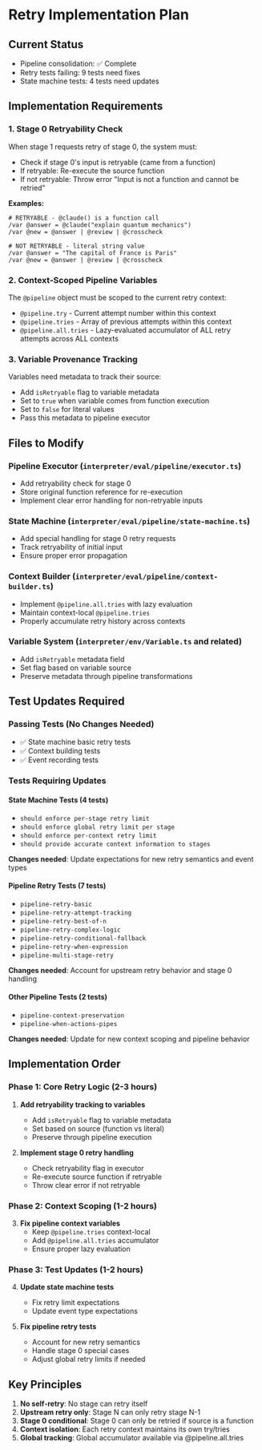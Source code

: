 # Retry Implementation Plan

## Current Status
- Pipeline consolidation: ✅ Complete
- Retry tests failing: 9 tests need fixes
- State machine tests: 4 tests need updates

## Implementation Requirements

### 1. Stage 0 Retryability Check
When stage 1 requests retry of stage 0, the system must:
- Check if stage 0's input is retryable (came from a function)
- If retryable: Re-execute the source function
- If not retryable: Throw error "Input is not a function and cannot be retried"

**Examples:**
```mlld
# RETRYABLE - @claude() is a function call
/var @answer = @claude("explain quantum mechanics")
/var @new = @answer | @review | @crosscheck

# NOT RETRYABLE - literal string value
/var @answer = "The capital of France is Paris"
/var @new = @answer | @review | @crosscheck
```

### 2. Context-Scoped Pipeline Variables
The `@pipeline` object must be scoped to the current retry context:
- `@pipeline.try` - Current attempt number within this context
- `@pipeline.tries` - Array of previous attempts within this context
- `@pipeline.all.tries` - Lazy-evaluated accumulator of ALL retry attempts across ALL contexts

### 3. Variable Provenance Tracking
Variables need metadata to track their source:
- Add `isRetryable` flag to variable metadata
- Set to `true` when variable comes from function execution
- Set to `false` for literal values
- Pass this metadata to pipeline executor

## Files to Modify

### Pipeline Executor (`interpreter/eval/pipeline/executor.ts`)
- Add retryability check for stage 0
- Store original function reference for re-execution
- Implement clear error handling for non-retryable inputs

### State Machine (`interpreter/eval/pipeline/state-machine.ts`)
- Add special handling for stage 0 retry requests
- Track retryability of initial input
- Ensure proper error propagation

### Context Builder (`interpreter/eval/pipeline/context-builder.ts`)
- Implement `@pipeline.all.tries` with lazy evaluation
- Maintain context-local `@pipeline.tries`
- Properly accumulate retry history across contexts

### Variable System (`interpreter/env/Variable.ts` and related)
- Add `isRetryable` metadata field
- Set flag based on variable source
- Preserve metadata through pipeline transformations

## Test Updates Required

### Passing Tests (No Changes Needed)
- ✅ State machine basic retry tests
- ✅ Context building tests
- ✅ Event recording tests

### Tests Requiring Updates

#### State Machine Tests (4 tests)
- `should enforce per-stage retry limit`
- `should enforce global retry limit per stage`
- `should enforce per-context retry limit`
- `should provide accurate context information to stages`

**Changes needed**: Update expectations for new retry semantics and event types

#### Pipeline Retry Tests (7 tests)
- `pipeline-retry-basic`
- `pipeline-retry-attempt-tracking`
- `pipeline-retry-best-of-n`
- `pipeline-retry-complex-logic`
- `pipeline-retry-conditional-fallback`
- `pipeline-retry-when-expression`
- `pipeline-multi-stage-retry`

**Changes needed**: Account for upstream retry behavior and stage 0 handling

#### Other Pipeline Tests (2 tests)
- `pipeline-context-preservation`
- `pipeline-when-actions-pipes`

**Changes needed**: Update for new context scoping and pipeline behavior

## Implementation Order

### Phase 1: Core Retry Logic (2-3 hours)
1. **Add retryability tracking to variables**
   - Add `isRetryable` flag to variable metadata
   - Set based on source (function vs literal)
   - Preserve through pipeline execution

2. **Implement stage 0 retry handling**
   - Check retryability flag in executor
   - Re-execute source function if retryable
   - Throw clear error if not retryable

### Phase 2: Context Scoping (1-2 hours)
3. **Fix pipeline context variables**
   - Keep `@pipeline.tries` context-local
   - Add `@pipeline.all.tries` accumulator
   - Ensure proper lazy evaluation

### Phase 3: Test Updates (1-2 hours)
4. **Update state machine tests**
   - Fix retry limit expectations
   - Update event type expectations

5. **Fix pipeline retry tests**
   - Account for new retry semantics
   - Handle stage 0 special cases
   - Adjust global retry limits if needed

## Key Principles

1. **No self-retry**: No stage can retry itself
2. **Upstream retry only**: Stage N can only retry stage N-1
3. **Stage 0 conditional**: Stage 0 can only be retried if source is a function
4. **Context isolation**: Each retry context maintains its own try/tries
5. **Global tracking**: Global accumulator available via @pipeline.all.tries